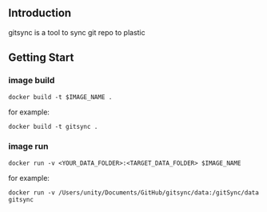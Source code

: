 ## Introduction

gitsync is a tool to sync git repo to plastic

## Getting Start

### image build

```
docker build -t $IMAGE_NAME .
```
for example:
```
docker build -t gitsync .
```
### image run

```
docker run -v <YOUR_DATA_FOLDER>:<TARGET_DATA_FOLDER> $IMAGE_NAME
```
for example:
```
docker run -v /Users/unity/Documents/GitHub/gitsync/data:/gitSync/data gitsync
```